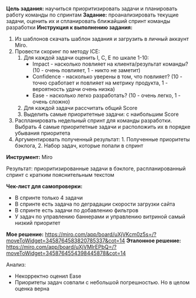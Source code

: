 **Цель задания:** научиться приоритизировать задачи и планировать работу команды по спринтам
**Задание:** проанализировать текущие задачи, оценить их и спланировать ближайший спринт команды разработки
**Инструкция к выполнению задания:**
1. Из шаблонов скачать шаблон задания и загрузить в личный аккаунт Miro.
2. Провести скоринг по методу ICE:
	1. Для каждой задачи оценить I, C, E по шкале 1-10:
		- Impact - насколько повлияет на клиента/результат команды? (10 - очень повлияет, 1 - никто не заметит)
		- Confidence - насколько уверены в том, что повлияет? (10 - точно сработает и повлияет на метрику продукта, 1 - вероятность удачи очень низка)
		- Ease  - насколько легко разработать? (10 - очень легко, 1 - очень сложно)
	2. Для каждой задачи рассчитать общий Score
	3. Выделить самые приоритетные задачи: с наибольшим Score
3. Распланировать недельный спринт для команды разработки. Выбрать 4 самые приоритетные задачи и расположить их в порядке убывания приоритета
4. Аргументировать полученный результат: 1. Полученные приоритеты бэклога, 2. Набор задач, которые попали в спринт

**Инструмент:** Miro

Результат: приоритизированные задачи в бэклоге, распланированный спринт с кратким пояснительным текстом

**Чек-лист для самопроверки:**
- В спринте только 4 задачи
- В спринте есть задача по деградации скорости загрузки сайта
- В спринте есть задачи по добавлению фильтров
- У задач по управлению баннерами и управлению витриной самый низкий приоритет

**Мое решение:**
https://miro.com/app/board/uXjVKcm0z5s=/?moveToWidget=3458764583820785337&cot=14
**Эталонное решение:**
https://miro.com/app/board/uXjVMIrEPbQ=/?moveToWidget=3458764554398445878&cot=14

Анализ:
- Некорректно оценил Ease
- Приоритеты задач совпали с небольшой погрешностью. Но в целом оценка верна